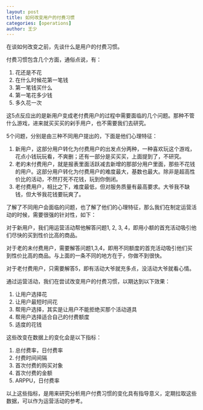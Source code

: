 ```yaml
---
layout: post
title: 如何改变用户的付费习惯
categories: [operations]
author: 王少
---
```


在谈如何改变之前，先谈什么是用户的付费习惯。

付费习惯包含几个方面，通俗点说，有：

1. 花还是不花
2. 在什么时候花第一笔钱
3. 第一笔钱买什么
4. 第一笔花多少钱
5. 多久花一次

这5点反应出的是新用户变成老付费用户的过程中需要面临的几个问题。那种不管什么游戏，进来就买买买的剁手用户，也不需要我们去研究。

5个问题，分别是由三种不同用户提出的，下面是他们心理特征：

1. 新用户，这部分用户转化为付费用户的出发点分两种，一种喜欢玩这个游戏，花点小钱玩玩看，不爽删；还有一部分是买买买，上面提到了，不研究。
2. 老的未付费用户，就是报表里面活跃减去新增的那部分用户里面，那些不花钱的用户。这部分用户转化为付费用户的难度最大，基数也最大。除非是超高性价比的活动，不然打死不花钱，玩到你倒闭。
3. 老付费用户，相比之下，难度最低，但对服务质量有最高要求。大爷我不缺钱，但大爷我花钱要玩爽了。

了解了不同用户会面临的问题，也了解了他们的心理特征，那么我们在制定运营活动的时候，需要很强的针对性，如下：

对于新用户，我们用运营活动帮他解答问题1, 2, 3, 4，即用小额的首充活动吸引他们尽快的买到性价比高的商品。

对于老的未付费用户，需要解答问题1,3,4，即用不同额度的首充活动吸引他们买到性价比高的商品。与上面的一条不同的地方在于，你做不到很快。

对于老付费用户，只需要解答5，即有活动大爷就充多点，没活动大爷就看心情。

通过运营活动，我们在尝试改变用户的付费习惯，以期达到以下效果：

1. 让用户选择花
2. 让用户最短时间花
3. 帮用户选择，其实是让用户不能拒绝买那个活动道具
4. 帮用户选择适合自己的付费额度
5. 适度的花钱

这些改变在数据上的变化会是以下指标：

1. 总付费率，日付费率
2. 付费时间间隔
3. 首次付费的购买对象
4. 首次付费的金额
5. ARPPU，日付费率

以上这些指标，是用来研究分析用户付费习惯的变化具有指导意义，定期拉取这些数据，可以作为运营活动的参考。
